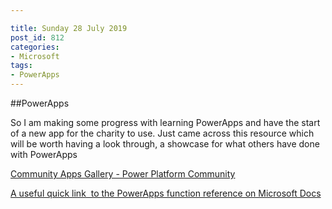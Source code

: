 ```yaml
---

title: Sunday 28 July 2019
post_id: 812
categories: 
- Microsoft
tags:
- PowerApps
---
```


##PowerApps

So I am making some progress with learning PowerApps and have the start of a new app for the charity to use. Just came across this resource which will be worth having a look through, a showcase for what others have done with PowerApps


[Community Apps Gallery - Power Platform Community](https://powerusers.microsoft.com/t5/Community-Apps-Gallery/bd-p/AppFeedbackGallery)


[A useful quick link  to the PowerApps function reference on Microsoft Docs](https://docs.microsoft.com/en-us/powerapps/maker/canvas-apps/formula-reference)